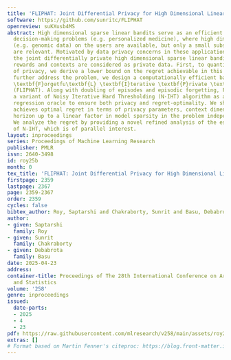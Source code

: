 ```yaml
---
title: 'FLIPHAT: Joint Differential Privacy for High Dimensional Linear Bandits'
software: https://github.com/sunritc/FLIPHAT
openreview: suKXusb4MS
abstract: High dimensional sparse linear bandits serve as an efficient model for sequential
  decision-making problems (e.g. personalized medicine), where high dimensional features
  (e.g. genomic data) on the users are available, but only a small subset of them
  are relevant. Motivated by data privacy concerns in these applications, we study
  the joint differentially private high dimensional sparse linear bandits, where both
  rewards and contexts are considered as private data. First, to quantify the cost
  of privacy, we derive a lower bound on the regret achievable in this setting. To
  further address the problem, we design a computationally efficient bandit algorithm,
  \textbf{F}orgetfu\textbf{L} \textbf{I}terative \textbf{P}rivate \textbf{HA}rd \textbf{T}hresholding
  (FLIPHAT). Along with doubling of episodes and episodic forgetting, FLIPHAT deploys
  a variant of Noisy Iterative Hard Thresholding (N-IHT) algorithm as a sparse linear
  regression oracle to ensure both privacy and regret-optimality. We show that FLIPHAT
  achieves optimal regret in terms of privacy parameters, context dimension, and time
  horizon up to a linear factor in model sparsity in the problem independent case.
  We analyze the regret by providing a novel refined analysis of the estimation error
  of N-IHT, which is of parallel interest.
layout: inproceedings
series: Proceedings of Machine Learning Research
publisher: PMLR
issn: 2640-3498
id: roy25b
month: 0
tex_title: 'FLIPHAT: Joint Differential Privacy for High Dimensional Linear Bandits'
firstpage: 2359
lastpage: 2367
page: 2359-2367
order: 2359
cycles: false
bibtex_author: Roy, Saptarshi and Chakraborty, Sunrit and Basu, Debabrota
author:
- given: Saptarshi
  family: Roy
- given: Sunrit
  family: Chakraborty
- given: Debabrota
  family: Basu
date: 2025-04-23
address:
container-title: Proceedings of The 28th International Conference on Artificial Intelligence
  and Statistics
volume: '258'
genre: inproceedings
issued:
  date-parts:
  - 2025
  - 4
  - 23
pdf: https://raw.githubusercontent.com/mlresearch/v258/main/assets/roy25b/roy25b.pdf
extras: []
# Format based on Martin Fenner's citeproc: https://blog.front-matter.io/posts/citeproc-yaml-for-bibliographies/
---
```

